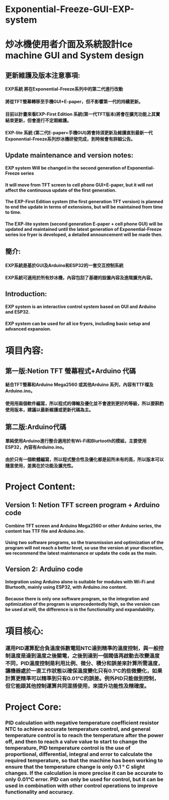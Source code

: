 # Exponential-Freeze-GUI-EXP-system 
# 炒冰機使用者介面及系統設計Ice machine GUI and System design

## 更新維護及版本注意事項:
#### EXP系統 將在Exponential-Freeze系列中的第二代進行改動
#### 將從TFT螢幕轉移至手機GUI+E-paper，但不影響第一代的持續更新。
#### 目前以計畫來看EXP-First Edition 系統(第一代TFT版本)將會在擴充功能上其實結束更新，但會進行不定期維護。
#### EXP-lite 系統 (第二代E-paper+手機GUI)將會持須更新及維護直到最新一代Exponential-Freeze系列炒冰機研發完成，到時候會有詳細公告。

## Update maintenance and version notes:
#### EXP system Will be changed in the second generation of Exponential-Freeze series
#### It will move from TFT screen to cell phone GUI+E-paper, but it will not affect the continuous update of the first generation.
#### The EXP-First Edition system (the first generation TFT version) is planned to end the update in terms of extensions, but will be maintained from time to time.
#### The EXP-lite system (second generation E-paper + cell phone GUI) will be updated and maintained until the latest generation of Exponential-Freeze series ice fryer is developed, a detailed announcement will be made then.

## 簡介:
#### EXP系統是基於GUI及Arduino和ESP32的一套交互控制系統
#### EXP系統可適用於所有炒冰機，內容包刮了基礎的設置內容及進階擴充內容。

## Introduction:
#### EXP system is an interactive control system based on GUI and Arduino and ESP32.
#### EXP system can be used for all ice fryers, including basic setup and advanced expansion.

# 項目內容:
## 第一版:Netion TFT 螢幕程式+Arduino 代碼
#### 結合TFT螢幕和Arduino Mega2560 或其他Arduino 系列，內容有TTF檔及Arduino.ino。
#### 使用用兩個軟件編寫，所以程式的傳輸及優化並不會達到更好的等級，所以要斟酌使用版本，建議以最新維護或更新代碼為主。
## 第二版:Arduino代碼
#### 單純使用Arduino進行整合適用於有Wi-Fi和Blurtooth的模組，主要使用ESP32，內容有Arduino.ino。
#### 由於只有一個軟體編寫，所以程式整合性及優化都是前所未有的高，所以版本可以隨意使用，差異在於功能及擴充性。

# Project Content:
## Version 1: Netion TFT screen program + Arduino code
#### Combine TFT screen and Arduino Mega2560 or other Arduino series, the content has TTF file and Arduino.ino.
#### Using two software programs, so the transmission and optimization of the program will not reach a better level, so use the version at your discretion, we recommend the latest maintenance or update the code as the main.
## Version 2: Arduino code
#### Integration using Arduino alone is suitable for modules with Wi-Fi and Blurtooth, mainly using ESP32, with Arduino.ino content.
#### Because there is only one software program, so the integration and optimization of the program is unprecedentedly high, so the version can be used at will, the difference is in the functionality and expandability.

# 項目核心:
### 運用PID運算配合負溫度係數電阻NTC達到精準的溫度控制，與一般控制溫度是達到溫度之後關電，之後到達到一個閥值再啟動去改變溫度不同，PID溫度控制是利用比例、微分、積分和誤差來計算所需溫度，讓機器處於一直工作狀態以確保溫度變化只有0.1°C的些微變化，如果計算更精準可以精準到只有0.01°C的誤差。例外PID只能做到控制，但它能跟其他控制運算共同混搭使用，來提升功能性及精確度。

# Project Core:
### PID calculation with negative temperature coefficient resistor NTC to achieve accurate temperature control, and general temperature control is to reach the temperature after the power off, and then to reach a valve value to start to change the temperature, PID temperature control is the use of proportional, differential, integral and error to calculate the required temperature, so that the machine has been working to ensure that the temperature change is only 0.1 ° C slight changes. If the calculation is more precise it can be accurate to only 0.01°C error. PID can only be used for control, but it can be used in combination with other control operations to improve functionality and accuracy.






